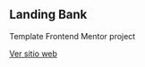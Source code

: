 

## Landing Bank

Template Frontend Mentor project

<a href="https://landingmanage.vercel.app" target="_blank">Ver sitio web</a>